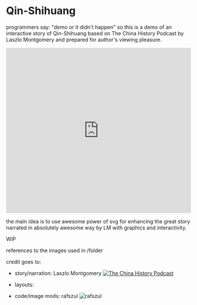 # Qin-Shihuang
programmers say: "demo or it didn't happen" so this is a demo of an interactive story of Qin-Shihuang based on The China History Podcast by Laszlo Montgomery and prepared for author's viewing pleasure.

<iframe width="100%" height="450" scrolling="no" frameborder="no" src="https://w.soundcloud.com/player/?url=https%3A//api.soundcloud.com/tracks/217483961&amp;auto_play=false&amp;hide_related=false&amp;show_comments=true&amp;show_user=true&amp;show_reposts=false&amp;visual=true"></iframe>

the main idea is to use awesome power of svg for enhancing the great story narrated in absolutely awesome way by LM with graphics and interactivity.

WIP

references to the images used in /folder

credit goes to:

- story/narration: Laszlo Montgomery 
[![The China History Podcast](https://i1.sndcdn.com/avatars-000028914559-boem6u-t500x500.jpg)](https://soundcloud.com/chinahistorypodcast)

- layouts:

- code/image mods: rafszul ![rafszul](https://goo.gl/E6yOWv)

